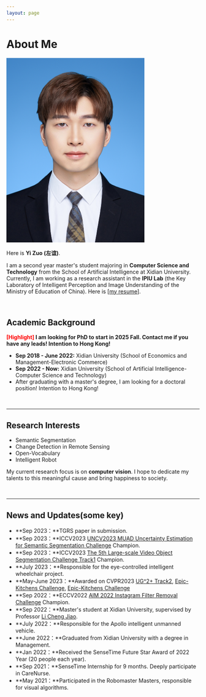 ```yaml
---
layout: page
---
```


# About Me

<img src="yizuo.jpg" class="floatpic" width="360" height="480">

Here is **Yi Zuo (左谊)**.

I am a second year master's student majoring in **Computer Science and Technology** from the School of Artificial Intelligence at Xidian University. Currently, I am working as a research assistant in the **IPIU Lab** (the Key Laboratory of Intelligent Perception and Image Understanding of the Ministry of Education of China). Here is [[my resume](https://caihanlin.com/file/zuoyi-2022master-cv.pdf)].


<br>

## Academic Background

**<font color='red'>[Highlight]</font> I am looking for PhD to start in 2025 Fall. Contact me if you have any leads! Intention to Hong Kong!**

- **Sep 2018 - June 2022:** Xidian University (School of Economics and Management-Electronic Commerce)
- **Sep 2022 - Now:** Xidian University (School of Artificial Intelligence-Computer Science and Technology)
- After graduating with a master's degree, I am looking for a doctoral position! Intention to Hong Kong!

<br>

---

## Research Interests

- Semantic Segmentation
- Change Detection in Remote Sensing
- Open-Vocabulary
- Intelligent Robot

My current research focus is on **computer vision**. I hope to dedicate my talents to this meaningful cause and bring happiness to society.

<br>

---

## News and Updates(some key)

- **Sep 2023：**TGRS paper in submission.
- **Sep 2023：**ICCV2023 [UNCV2023 MUAD Uncertainty Estimation for Semantic Segmentation Challenge](https://uncv2023.github.io/)  Champion.
- **Sep 2023：**ICCV2023 [The 5th Large-scale Video Object Segmentation Challenge Track1](https://youtube-vos.org/challenge/2023/) Champion.
- **July 2023：**Responsible for the eye-controlled intelligent wheelchair project.
- **May-June 2023：**Awarded on CVPR2023 [UG^2+ Track2](http://cvpr2023.ug2challenge.org/track2.html), [Epic-Kitchens Challenge](https://epic-kitchens.github.io/2023), [Epic-Kitchens Challenge](https://epic-kitchens.github.io/2023)
- **Sep 2022：**ECCV2022 [AIM 2022 Instagram Filter Removal Challenge](https://data.vision.ee.ethz.ch/cvl/aim22/) Champion.
- **Sep 2022：**Master's student at Xidian University, supervised by Professor [Li Cheng Jiao](https://scholar.google.com/citations?user=FZbrL2YAAAAJ&hl=en).
- **July 2022：**Responsible for the Apollo intelligent unmanned vehicle.
- **June 2022：**Graduated from Xidian University with a degree in Management.
- **Jan 2022：**Received the SenseTime Future Star Award of 2022 Year (20 people each year).
- **Sep 2021：**SenseTime Internship for 9 months. Deeply participate in CareNurse.
- **May 2021：**Participated in the Robomaster Masters, responsible for visual algorithms.
<!-- - If you are interested in my works, please feel free to book an [[online talk with me](https://calendly.com/lancecai/meet-with-lance)]. -->

